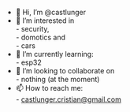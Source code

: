 - 👋 Hi, I’m @castlunger
- 👀 I’m interested in\
      - security,\
      - domotics and\
      - cars
- 🌱 I’m currently learning:\
      - esp32
- 💞️ I’m looking to collaborate on\
      - nothing (at the moment)
- 📫 How to reach me:\
      - castlunger.cristian@gmail.com

<!---
castlunger/castlunger is a ✨ special ✨ repository because its `README.md` (this file) appears on your GitHub profile.
You can click the Preview link to take a look at your changes.
--->
